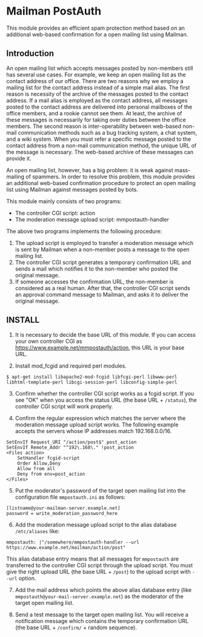 # Mailman PostAuth

This module provides an efficient spam protection method based on an
additional web-based confirmation for a open mailing list using
Mailman.

## Introduction

An open mailing list which accepts messages posted by non-members
still has several use cases.  For example, we keep an open mailing
list as the contact address of our office.  There are two reasons why
we employ a mailing list for the contact address instead of a simple
mail alias.  The first reason is necessity of the archive of the
messages posted to the contact address.  If a mail alias is employed
as the contact address, all messages posted to the contact address are
delivered into personal mailboxes of the office members, and a rookie
cannot see them.  At least, the archive of these messages is
necessarily for taking over duties between the office members.
The second reason is inter-operability between web-based non-mail
communication methods such as a bug tracking system, a chat system,
and a wiki system.  When you must refer a specific message posted to
the contact address from a non-mail communication method, the unique
URL of the message is necessary.  The web-based archive of these
messages can provide it.

An open mailing list, however, has a big problem: it is weak against
mass-mailing of spammers.  In order to resolve this problem, this
module provides an additional web-based confirmation procedure to
protect an open mailing list using Mailman against messages posted by
bots.

This module mainly consists of two programs:

 * The controller CGI script: action
 * The moderation message upload script: mmpostauth-handler

The above two programs implements the following procedure:

 1. The upload script is employed to transfer a moderation message
	which is sent by Mailman when a non-member posts a message to the
	open mailing list.
 2. The controller CGI script generates a temporary confirmation URL
    and sends a mail which notifies it to the non-member who posted
    the original message.
 3. If someone accesses the confirmation URL, the non-member is
    considered as a real human.  After that, the controller CGI script
    sends an approval command message to Mailman, and asks it to
    deliver the original message.

## INSTALL

1) It is necessary to decide the base URL of this module.  If you can
access your own controller CGI as
https://www.example.net/mmpostauth/action, this URL is your base URL.

2) Install mod_fcgid and required perl modules.

```
$ apt-get install libapache2-mod-fcgid libfcgi-perl libwww-perl libhtml-template-perl libcgi-session-perl libconfig-simple-perl
```

3) Confirm whether the controller CGI script works as a fcgid script.
If you see "OK" when you access the status URL (the base URL + `/status`),
the controller CGI script will work properly.

4) Confirm the regular expression which matches the server where the
moderation message upload script works.  The following example accepts
the servers whose IP addresses match 192.168.0.0/16.

```
SetEnvIf Request_URI "/action/post$" post_action
SetEnvIf Remote_Addr "^192\.168\." !post_action
<Files action>
    SetHandler fcgid-script
    Order Allow,Deny
    Allow from all
    Deny from env=post_action
</Files>
```

5) Put the moderator's password of the target open mailing list into
the configuration file `mmpostauth.ini` as follows:

```
[listname@your-mailman-server.example.net]
password = write_moderation_password_here
```
6) Add the moderation message upload script to the alias database `/etc/aliases` like:

```
mmpostauth: |"/somewhere/mmpostauth-handler --url https://www.example.net/mailman/action/post"
```

This alias database entry means that all messages for `mmpostauth` are
transferred to the controller CGI script through the upload script.
You must give the right upload URL (the base URL + `/post`) to the
upload script with `--url` option.

7) Add the mail address which points the above alias database entry 
(like `mmpostauth@your-mail-server.example.net`) as the moderator of 
the target open mailing list.

8) Send a test message to the target open mailing list.  You will
receive a notification message which contains the temporary
confirmation URL (the base URL + `/confirm/` + random sequence).
